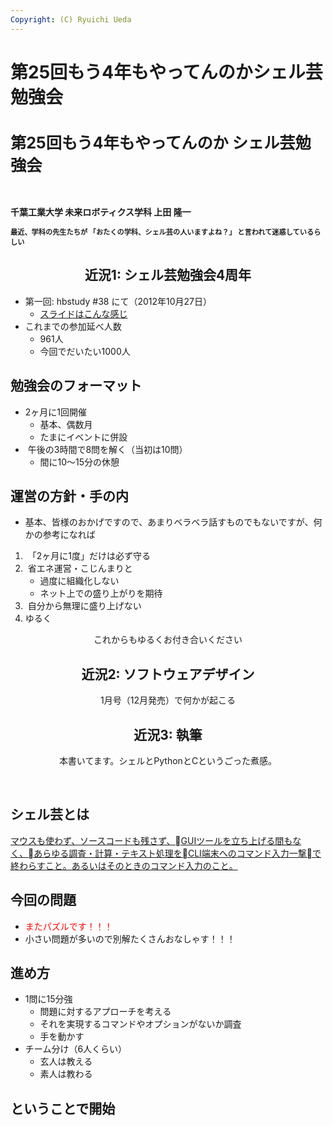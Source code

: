 ```yaml
---
Copyright: (C) Ryuichi Ueda
---
```



# 第25回もう4年もやってんのかシェル芸勉強会
<h1 style="font-size: 180%;">第25回もう4年もやってんのか
シェル芸勉強会</h1>
&nbsp;

<strong>千葉工業大学 未来ロボティクス学科 上田 隆一</strong>

<strong style="font-size: 80%;">最近、学科の先生たちが
「おたくの学科、シェル芸の人いますよね？」
と言われて迷惑しているらしい</strong>

<!--nextpage-->
<h2 style="text-align: center;">近況1:
シェル芸勉強会4周年</h2>
<ul>
 	<li style="text-align: left;">第一回: hbstudy #38 にて（2012年10月27日）
<ul>
 	<li style="text-align: left;"><a href="http://www.slideshare.net/ryuichiueda/20121027-hbstudy38" target="_blank">スライドはこんな感じ</a></li>
</ul>
</li>
 	<li style="text-align: left;">これまでの参加延べ人数
<ul>
 	<li style="text-align: left;">961人</li>
 	<li style="text-align: left;">今回でだいたい1000人</li>
</ul>
</li>
</ul>
<!--nextpage-->
<h2>勉強会のフォーマット</h2>
<ul>
 	<li>2ヶ月に1回開催
<ul>
 	<li>基本、偶数月</li>
 	<li>たまにイベントに併設</li>
</ul>
</li>
 	<li> 午後の3時間で8問を解く（当初は10問）
<ul>
 	<li>間に10〜15分の休憩</li>
</ul>
</li>
</ul>
<!--nextpage-->
<h2>運営の方針・手の内</h2>
<ul>
 	<li>基本、皆様のおかげですので、あまりベラベラ話すものでもないですが、何かの参考になれば</li>
</ul>
<!--nextpage-->
<ol>
 	<li> 「2ヶ月に1度」だけは必ず守る</li>
 	<li> 省エネ運営・こじんまりと
<ul>
 	<li>過度に組織化しない</li>
 	<li>ネット上での盛り上がりを期待</li>
</ul>
</li>
 	<li> 自分から無理に盛り上げない</li>
 	<li>ゆるく</li>
</ol>
<!--nextpage-->
<p style="text-align: center;">これからもゆるくお付き合いください</p>
<!--nextpage-->
<h2 style="text-align: center;">近況2:
ソフトウェアデザイン</h2>
<p style="text-align: center;">1月号（12月発売）で何かが起こる</p>
<p style="text-align: center;"><!--nextpage--></p>

<h2 style="text-align: center;">近況3: 執筆</h2>
<p style="text-align: center;">本書いてます。シェルとPythonとCというごった煮感。</p>
&nbsp;

<!--nextpage-->
<h2>シェル芸とは</h2>
<a href="/?page=01434" target="_blank">マウスも使わず、ソースコードも残さず、GUIツールを立ち上げる間もなく、あらゆる調査・計算・テキスト処理をCLI端末へのコマンド入力一撃で終わらすこと。あるいはそのときのコマンド入力のこと。</a>

<!--nextpage-->
<h2>今回の問題</h2>
<ul>
 	<li><span style="color: #ff0000;">またパズルです！！！</span></li>
 	<li>小さい問題が多いので別解たくさんおなしゃす！！！</li>
</ul>
<!--nextpage-->
<h2>進め方</h2>
<ul>
 	<li>1問に15分強
<ul>
 	<li>問題に対するアプローチを考える</li>
 	<li>それを実現するコマンドやオプションがないか調査</li>
 	<li>手を動かす</li>
</ul>
</li>
 	<li>チーム分け（6人くらい）
<ul>
 	<li>玄人は教える</li>
 	<li>素人は教わる</li>
</ul>
</li>
</ul>
<!--nextpage-->
<h2>ということで開始</h2>
